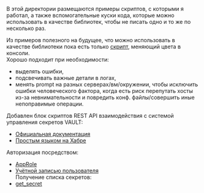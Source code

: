В этой директории размещаются примеры скриптов, с которыми я работал, а также вспомогательные куски кода, которые можно использовать в качестве библиотек, чтобы не писать одно и то же по несколько раз.<br>

Из примеров полезного на будущее, что можно использовать в качестве библиотеки пока есть только [скрипт](colour_demo.sh), меняющий цвета в консоли.<br>
Хорошо подходит при необходимости:
* выделять ошибки, 
* подсвечивать важные детали в логах,
* менять prompt на разных серверах/вм/окружении, чтобы исключить ошибки человеческого фактора, когда есть риск перепутать хосты из-за невнимательности и повредить конф. файлы/совершить иные непоправимые операции.

Добавлен блок скриптов REST API взаимодействия с системой управления секретов VAULT:<br>
* [Официальная документация](https://developer.hashicorp.com/vault/docs/what-is-vault)
* [Простым языком на Хабре](https://habr.com/ru/companies/jetinfosystems/articles/762194/)

Авторизация посредством:
* [AppRole](approle_login.sh)
* [Учётной записью пользователя](uz_login.sh)<br>
Получение списка секретов:
* [get_secret](get_secret.sh)
